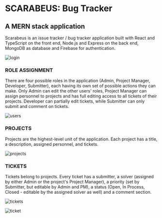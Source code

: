 # SCARABEUS: Bug Tracker

## A MERN stack application

Scarabeus is an issue tracker / bug tracker application built with React and TypeScript on the front end, Node.js and Express on the back end, MongoDB as database and Firebase for authentication.

![login](https://user-images.githubusercontent.com/96293671/175386441-887c55bf-4174-4199-b9a4-1c633b923a2b.png)

### ROLE ASSIGNMENT

There are four possible roles in the application (Admin, Project Manager, Developer, Submitter), each having its own set of possible actions they can make. Only Admin can edit the other users' roles, Project Manager can assign personnel to projects and has full editing access to all tickets of their projects. Developer can partially edit tickets, while Submitter can only submit and comment on tickets.

![users](https://user-images.githubusercontent.com/96293671/175389247-41834fb6-03d9-4093-9a90-76b432edd4fe.png)

### PROJECTS

Projects are the highest-level unit of the application. Each project has a title, a description, assigned personnel, and tickets.

![projects](https://user-images.githubusercontent.com/96293671/175389339-8aa73c66-f15b-4644-af73-e86512284b48.png)

### TICKETS

Tickets belong to projects. Every ticket has a submitter, a solver (assigned by either Admin or the project's Project Manager), a priority (set by Submitter, but editable by Admin and PM), a status (Open, In Process, Closed - editable by the assigned solver as well) and a comment section.

![tickets](https://user-images.githubusercontent.com/96293671/175389518-667513e3-2cf4-42b9-a889-dc48f2b51478.png)

![ticket](https://user-images.githubusercontent.com/96293671/175389640-d9f61e6a-a8c9-43a1-baa0-331b9853a6b6.png)

